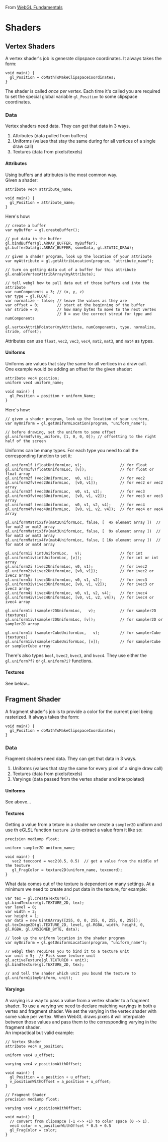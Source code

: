 From <a href="http://webglfundamentals.org/webgl/lessons/webgl-shaders-and-glsl.html">WebGL Fundamentals</a>

Shaders
=======
## Vertex Shaders
A vertex shader's job is generate clipspace coordinates. It always takes the form:  
```
void main() {  
  gl_Position = doMathToMakeClipspaceCoordinates;
}
```  
The shader is called *once per vertex*. Each time it's called you are required to set the special global variable `gl_Position` to some clipspace coordinates.  
### Data
Vertex shaders need data. They can get that data in 3 ways.  

1. Attributes (data pulled from buffers)
2. Uniforms (values that stay the same during for all vertices of a single draw call)
3. Textures (data from pixels/texels)

#### Attributes  
Using buffers and attributes is the most common way.  
Given a shader:  
```
attribute vec4 attribute_name;

void main() {
  gl_Position = attribute_name;
}
```  
Here's how:
```
// create a buffer
var myBuffer = gl.createBuffer();

// put data in the buffer
gl.bindBuffer(gl.ARRAY_BUFFER, myBuffer);
gl.bufferData(gl.ARRAY_BUFFER, someData, gl.STATIC_DRAW);

// given a shader program, look up the location of your attribute
var myAttribute = gl.getAttribLocation(program, "attribute_name");

// turn on getting data out of a buffer for this attribute
gl.enableVertexAttribArray(myAttribute);

// tell webgl how to pull data out of those buffers and into the attribute
var numComponents = 3; // (x, y, z)
var type = gl.FLOAT;
var normalize - false; // leave the values as they are
var offset = 0;        // start at the beginning of the buffer
var stride = 0;        // how many bytes to move to the next vertex
                       // 0 = use the correct streid for type and numComponents

gl.vertexAttribPointer(myAttribute, numComponents, type, normalize, stride, offset);
```  
Attributes can use `float`, `vec2`, `vec3`, `vec4`, `mat2`, `mat3`, and `mat4` as types.  
  
#### Uniforms
Uniforms are values that stay the same for all vertices in a draw call.  
One example would be adding an offset for the given shader:  
```
attribute vec4 position;
uniform vec4 uniform_name;

void main() {
  gl_Position = position + uniform_Name;
}
```  
Here's how:  
```
// given a shader program, look up the location of your uniform, 
var myUniform = gl.getUniformLocation(program, "uniform_name");

// before drawing, set the uniform to some offset
gl.uniform4fv(my_uniform, [1, 0, 0, 0]); // offsetting to the right half of the screen
```  
Uniforms can be many types. For each type you need to call the corresponding function to set it:  
```
gl.uniform1f (floatUniformLoc, v);                 // for float
gl.uniform1fv(floatUniformLoc, [v]);               // for float or float array
gl.uniform2f (vec2UniformLoc,  v0, v1);            // for vec2
gl.uniform2fv(vec2UniformLoc,  [v0, v1]);          // for vec2 or vec2 array
gl.uniform3f (vec3UniformLoc,  v0, v1, v2);        // for vec3
gl.uniform3fv(vec3UniformLoc,  [v0, v1, v2]);      // for vec3 or vec3 array
gl.uniform4f (vec4UniformLoc,  v0, v1, v2, v4);    // for vec4
gl.uniform4fv(vec4UniformLoc,  [v0, v1, v2, v4]);  // for vec4 or vec4 array
 
gl.uniformMatrix2fv(mat2UniformLoc, false, [  4x element array ])  // for mat2 or mat2 array
gl.uniformMatrix3fv(mat3UniformLoc, false, [  9x element array ])  // for mat3 or mat3 array
gl.uniformMatrix4fv(mat4UniformLoc, false, [ 16x element array ])  // for mat4 or mat4 array
 
gl.uniform1i (intUniformLoc,   v);                 // for int
gl.uniform1iv(intUniformLoc, [v]);                 // for int or int array
gl.uniform2i (ivec2UniformLoc, v0, v1);            // for ivec2
gl.uniform2iv(ivec2UniformLoc, [v0, v1]);          // for ivec2 or ivec2 array
gl.uniform3i (ivec3UniformLoc, v0, v1, v2);        // for ivec3
gl.uniform3iv(ivec3UniformLoc, [v0, v1, v2]);      // for ivec3 or ivec3 array
gl.uniform4i (ivec4UniformLoc, v0, v1, v2, v4);    // for ivec4
gl.uniform4iv(ivec4UniformLoc, [v0, v1, v2, v4]);  // for ivec4 or ivec4 array
 
gl.uniform1i (sampler2DUniformLoc,   v);           // for sampler2D (textures)
gl.uniform1iv(sampler2DUniformLoc, [v]);           // for sampler2D or sampler2D array
 
gl.uniform1i (samplerCubeUniformLoc,   v);         // for samplerCube (textures)
gl.uniform1iv(samplerCubeUniformLoc, [v]);         // for samplerCube or samplerCube array
```  
There's also types `bool`, `bvec2`, `bvec3`, and `bvec4`. They use either the `gl.uniform?f?` or `gl.uniform?i?` functions.  

#### Textures
See below...

## Fragment Shader
A fragment shader's job is to provide a color for the current pixel being rasterized. It always takes the form:  
```
void main() {  
  gl_Position = doMathToMakeClipspaceCoordinates;
}
```  
### Data
Fragment shaders need data. They can get that data in 3 ways.

1. Uniforms  (values that stay the same for every pixel of a single draw call)
2. Textures  (data from pixels/texels)
3. Varyings  (data passed from the vertex shader and interpolated)

#### Uniforms
See above...  

#### Textures
Getting a value from a teture in a shader we create a `sampler2D` uniform and use th eGLSL function `texture 2D` to extract a value from it like so:  
```
precision mediump float;
 
uniform sampler2D uniform_name;
 
void main() {
   vec2 texcoord = vec2(0.5, 0.5)  // get a value from the middle of the texture
   gl_FragColor = texture2D(uniform_name, texcoord);
}
```  
What data comes out of the texture is dependent on many settings. At a minimum we need to create and put data in the texture, for example:  
```
var tex = gl.createTexture();
gl.bindTexture(gl.TEXTURE_2D, tex);
var level = 0;
var width = 2;
var height = 1;
var data = new Uint8Array([255, 0, 0, 255, 0, 255, 0, 255]);
gl.texImage2D(gl.TEXTURE_2D, level, gl.RGBA, width, height, 0, gl.RGBA, gl.UNSIGNED_BYTE, data);

// look up the uniform location in the shader program
var myUniform = gl.getUniformLocation(program, "uniform_name");

// webgl then requires you to bind it to a texture unit
var unit = 5;  // Pick some texture unit
gl.activeTexture(gl.TEXTURE0 + unit);
gl.bindTexture(gl.TEXTURE_2D, tex);

// and tell the shader which unit you bound the texture to
gl.uniform1i(myUniform, unit);
```  
#### Varyings
A varying is a way to pass a value from a vertex shader to a fragment shader. To use a varying we need to declare matching varyings in both a vertex and fragment shader. We set the varying in the vertex shader with some value per vertex. When WebGL draws pixels it will interpolate between those values and pass them to the corresponding varying in the fragment shader.  
An impractical but valid example:  

```
// Vertex Shader
attribute vec4 a_position;
 
uniform vec4 u_offset;
 
varying vec4 v_positionWithOffset;
 
void main() {
  gl_Position = a_position + u_offset;
  v_positionWithOffset = a_position + u_offset;
}
``` 

```
// Fragment Shader
precision mediump float;
 
varying vec4 v_positionWithOffset;
 
void main() {
  // convert from clipsapce (-1 <-> +1) to color space (0 -> 1).
  vec4 color = v_positionWithOffset * 0.5 + 0.5
  gl_FragColor = color;
}
```  
